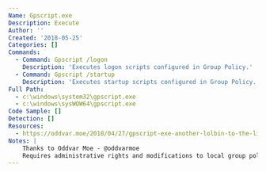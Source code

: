 ```yaml
---
Name: Gpscript.exe
Description: Execute
Author: ''
Created: '2018-05-25'
Categories: []
Commands:
  - Command: Gpscript /logon
    Description: 'Executes logon scripts configured in Group Policy.'
  - Command: Gpscript /startup
    Description: 'Executes startup scripts configured in Group Policy.'
Full Path:
  - c:\windows\system32\gpscript.exe
  - c:\windows\sysWOW64\gpscript.exe
Code Sample: []
Detection: []
Resources:
  - https://oddvar.moe/2018/04/27/gpscript-exe-another-lolbin-to-the-list/
Notes: |
    Thanks to Oddvar Moe - @oddvarmoe
    Requires administrative rights and modifications to local group policy settings.
---
```

